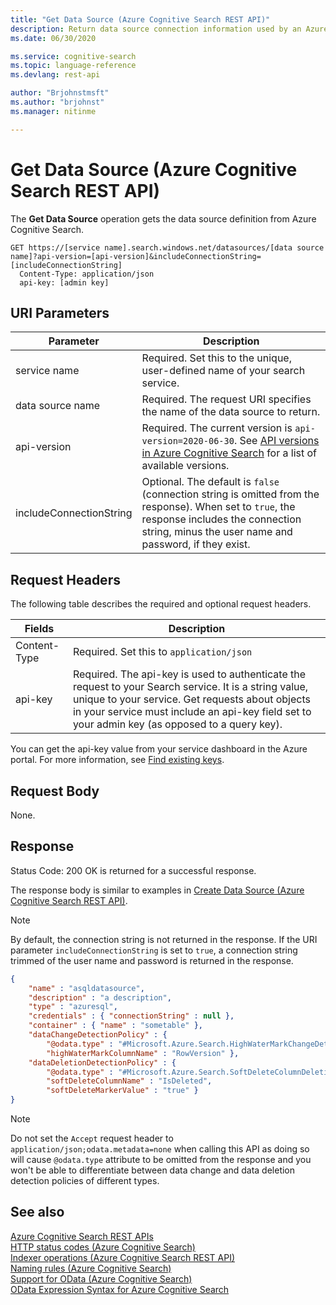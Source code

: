 ```yaml
---
title: "Get Data Source (Azure Cognitive Search REST API)"
description: Return data source connection information used by an Azure Cognitive Searching indexer when crawling an external data source.
ms.date: 06/30/2020

ms.service: cognitive-search
ms.topic: language-reference
ms.devlang: rest-api

author: "Brjohnstmsft"
ms.author: "brjohnst"
ms.manager: nitinme

---
```

# Get Data Source (Azure Cognitive Search REST API)
The **Get Data Source** operation gets the data source definition from Azure Cognitive Search.  

```http
GET https://[service name].search.windows.net/datasources/[data source name]?api-version=[api-version]&includeConnectionString=[includeConnectionString]
  Content-Type: application/json  
  api-key: [admin key]  
```  

## URI Parameters

| Parameter	  | Description  | 
|-------------|--------------|
| service name | Required. Set this to the unique, user-defined name of your search service. |
| data source name  | Required. The request URI specifies the name of the data source to return.   |
| api-version | Required. The current version is `api-version=2020-06-30`. See [API versions in Azure Cognitive Search](https://docs.microsoft.com/azure/search/search-api-versions) for a list of available versions.|
| includeConnectionString | Optional. The default is `false` (connection string is omitted from the response). When set to `true`, the response includes the connection string, minus the user name and password, if they exist.

## Request Headers 

The following table describes the required and optional request headers.  

|Fields              |Description      |  
|--------------------|-----------------|  
|Content-Type|Required. Set this to `application/json`|  
|api-key|Required. The api-key is used to authenticate the request to your Search service. It is a string value, unique to your service. Get requests about objects in your service must include an api-key field set to your admin key (as opposed to a query key).|  

You can get the api-key value from your service dashboard in the Azure portal. For more information, see [Find existing keys](https://docs.microsoft.com/azure/search/search-security-api-keys#find-existing-keys). 

## Request Body  
 None.  

## Response  
 Status Code: 200 OK is returned for a successful response.  

 The response body is similar to examples in [Create Data Source &#40;Azure Cognitive Search REST API&#41;](create-data-source.md).  

> [!NOTE]  
> By default, the connection string is not returned in the response. If the URI parameter `includeConnectionString` is set to `true`, a connection string trimmed of the user name and password is returned in the response.

```json 
{   
    "name" : "asqldatasource",  
    "description" : "a description",  
    "type" : "azuresql",  
    "credentials" : { "connectionString" : null },  
    "container" : { "name" : "sometable" },  
    "dataChangeDetectionPolicy" : {   
        "@odata.type" : "#Microsoft.Azure.Search.HighWaterMarkChangeDetectionPolicy",  
        "highWaterMarkColumnName" : "RowVersion" },   
    "dataDeletionDetectionPolicy" : {   
        "@odata.type" : "#Microsoft.Azure.Search.SoftDeleteColumnDeletionDetectionPolicy",  
        "softDeleteColumnName" : "IsDeleted",   
        "softDeleteMarkerValue" : "true" }  
}  

```  

> [!NOTE]  
>  Do not set the `Accept` request header to `application/json;odata.metadata=none` when calling this API as doing so will cause `@odata.type` attribute to be omitted from the response and you won't be able to differentiate between data change and data deletion detection policies of different types.  

## See also  
 [Azure Cognitive Search REST APIs](index.md)   
 [HTTP status codes &#40;Azure Cognitive Search&#41;](http-status-codes.md)   
 [Indexer operations &#40;Azure Cognitive Search REST API&#41;](indexer-operations.md)   
 [Naming rules &#40;Azure Cognitive Search&#41;](naming-rules.md)   
 [Support for OData &#40;Azure Cognitive Search&#41;](support-for-odata.md)   
 [OData Expression Syntax for Azure Cognitive Search](https://docs.microsoft.com/azure/search/query-odata-filter-orderby-syntax)  
